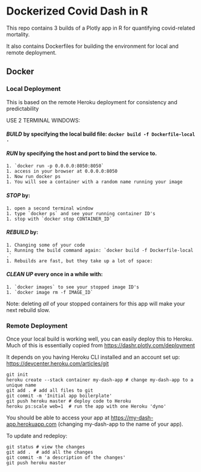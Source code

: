 # Dockerized Covid Dash in R

This repo contains 3 builds of a Plotly app in R for quantifying covid-related mortality.

It also contains Dockerfiles for building the environment for local and remote deployment.

## Docker

### Local Deployment

This is based on the remote Heroku deployment for consistency and predictability

USE 2 TERMINAL WINDOWS:

#### *BUILD* by specifying the local build file: `docker build -f Dockerfile-local .`

#### *RUN* by specifying the host and port to bind the service to.
	1. `docker run -p 0.0.0.0:8050:8050`
	1. access in your browser at 0.0.0.0:8050
	1. Now run docker ps
	1. You will see a container with a random name running your image

#### *STOP* by:
	1. open a second terminal window
	1. type `docker ps` and see your running container ID's
	1. stop with `docker stop CONTAINER_ID`

#### *REBUILD* by:
	1. Changing some of your code
	1. Running the build command again: `docker build -f Dockerfile-local .`
	1. Rebuilds are fast, but they take up a lot of space:

#### *CLEAN UP* every once in a while with:
	1. `docker images` to see your stopped image ID's
	1. `docker image rm -f IMAGE_ID`

Note: deleting *all* of your stopped containers for this app will make your next rebuild slow.


### Remote Deployment

Once your local build is working well, you can easily deploy this to Heroku. Much of this is essentially copied from https://dashr.plotly.com/deployment

It depends on you having Heroku CLI installed and an account set up: https://devcenter.heroku.com/articles/git

	git init
	heroku create --stack container my-dash-app # change my-dash-app to a unique name
	git add . # add all files to git
	git commit -m 'Initial app boilerplate'
	git push heroku master # deploy code to Heroku
	heroku ps:scale web=1  # run the app with one Heroku 'dyno'

You should be able to access your app at https://my-dash-app.herokuapp.com (changing my-dash-app to the name of your app).

To update and redeploy:

	git status # view the changes
	git add .  # add all the changes
	git commit -m 'a description of the changes'
	git push heroku master
